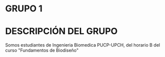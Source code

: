 # GRUPO 1
                
# DESCRIPCIÓN DEL GRUPO
Somos estudiantes de Ingenieria Biomedica PUCP-UPCH, del horario B del curso "Fundamentos de Biodiseño"
